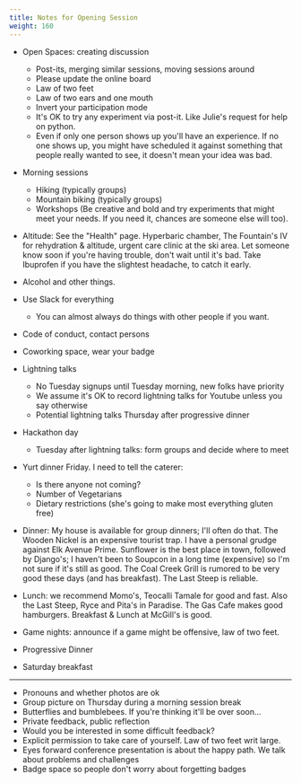 ```yaml
---
title: Notes for Opening Session
weight: 160
---
```


- Open Spaces: creating discussion
  - Post-its, merging similar sessions, moving sessions around
  - Please update the online board
  - Law of two feet
  - Law of two ears and one mouth
  - Invert your participation mode
  - It's OK to try any experiment via post-it. Like Julie's request for help on python.
  - Even if only one person shows up you'll have an experience. If no one shows up,
    you might have scheduled it against something that people really wanted to see,
    it doesn't mean your idea was bad.

- Morning sessions
  - Hiking (typically groups)
  - Mountain biking (typically groups)
  - Workshops (Be creative and bold and try experiments that might meet
    your needs. If you need it, chances are someone else will too).

- Altitude: See the "Health" page. Hyperbaric chamber, The Fountain's IV for
  rehydration & altitude, urgent care clinic at the ski area. Let someone know
  soon if you're having trouble, don't wait until it's bad. Take Ibuprofen if
  you have the slightest headache, to catch it early.

- Alcohol and other things.

- Use Slack for everything
  - You can almost always do things with other people if you want.

- Code of conduct, contact persons

- Coworking space, wear your badge

- Lightning talks
  - No Tuesday signups until Tuesday morning, new folks have priority
  - We assume it's OK to record lightning talks for Youtube unless you say otherwise
  - Potential lightning talks Thursday after progressive dinner

- Hackathon day
  - Tuesday after lightning talks: form groups and decide where to meet

- Yurt dinner Friday. I need to tell the caterer:
  - Is there anyone not coming?
  - Number of Vegetarians
  - Dietary restrictions (she's going to make most everything gluten free)

- Dinner: My house is available for group dinners; I'll often do that. The
Wooden Nickel is an expensive tourist trap. I have a personal grudge against
Elk Avenue Prime. Sunflower is the best place in town, followed by Django's; I
haven't been to Soupcon in a long time (expensive) so I'm not sure if it's
still as good. The Coal Creek Grill is rumored to be very good these days (and
has breakfast). The Last Steep is reliable.

- Lunch: we recommend Momo's, Teocalli Tamale for good and fast. Also the Last
Steep, Ryce and Pita's in Paradise. The Gas Cafe makes good hamburgers.
Breakfast & Lunch at McGill's is good.

- Game nights: announce if a game might be offensive, law of two feet.

- Progressive Dinner

- Saturday breakfast

________________________________________

- Pronouns and whether photos are ok
- Group picture on Thursday during a morning session break
- Butterflies and bumblebees. If you're thinking it'll be over soon...
- Private feedback, public reflection
- Would you be interested in some difficult feedback?
- Explicit permission to take care of yourself. Law of two feet writ large.
- Eyes forward conference presentation is about the happy path. We talk about problems and challenges
- Badge space so people don't worry about forgetting badges
